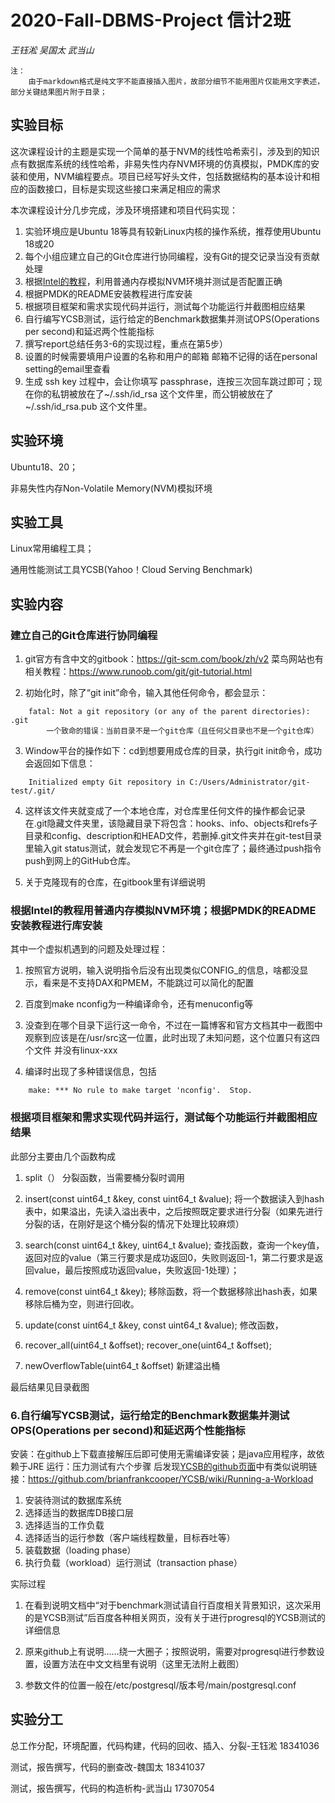 # 2020-Fall-DBMS-Project 信计2班 
*王钰淞 吴国太 武当山*
```
注：
    由于markdown格式是纯文字不能直接插入图片，故部分细节不能用图片仅能用文字表述，部分关键结果图片附于目录；
```
## 实验目标
这次课程设计的主题是实现一个简单的基于NVM的线性哈希索引，涉及到的知识点有数据库系统的线性哈希，非易失性内存NVM环境的仿真模拟，PMDK库的安装和使用，NVM编程要点。项目已经写好头文件，包括数据结构的基本设计和相应的函数接口，目标是实现这些接口来满足相应的需求

本次课程设计分几步完成，涉及环境搭建和项目代码实现：
1. 实验环境应是Ubuntu 18等具有较新Linux内核的操作系统，推荐使用Ubuntu 18或20
2. 每个小组应建立自己的Git仓库进行协同编程，没有Git的提交记录当没有贡献处理
3. 根据[Intel的教程](https://software.intel.com/content/www/us/en/develop/articles/how-to-emulate-persistent-memory-on-an-intel-architecture-server.html)，利用普通内存模拟NVM环境并测试是否配置正确
4. 根据PMDK的README安装教程进行库安装
5. 根据项目框架和需求实现代码并运行，测试每个功能运行并截图相应结果
6. 自行编写YCSB测试，运行给定的Benchmark数据集并测试OPS(Operations per second)和延迟两个性能指标
7. 撰写report总结任务3-6的实现过程，重点在第5步）
8. 设置的时候需要填用户设置的名称和用户的邮箱 邮箱不记得的话在personal setting的email里查看
9. 生成 ssh key 过程中，会让你填写 passphrase，连按三次回车跳过即可；现在你的私钥被放在了~/.ssh/id_rsa 这个文件里，而公钥被放在了 ~/.ssh/id_rsa.pub 这个文件里。

## 实验环境
Ubuntu18、20；

非易失性内存Non-Volatile Memory(NVM)模拟环境

## 实验工具
Linux常用编程工具；

通用性能测试工具YCSB(Yahoo！Cloud Serving Benchmark)

## 实验内容

### 建立自己的Git仓库进行协同编程
1. git官方有含中文的gitbook：https://git-scm.com/book/zh/v2 菜鸟网站也有相关教程：https://www.runoob.com/git/git-tutorial.html
   
2. 初始化时，除了“git init”命令，输入其他任何命令，都会显示：
```
    fatal: Not a git repository (or any of the parent directories): .git
        一个致命的错误：当前目录不是一个git仓库（且任何父目录也不是一个git仓库）
```

3. Window平台的操作如下：cd到想要用成仓库的目录，执行git init命令，成功会返回如下信息：
```   
    Initialized empty Git repository in C:/Users/Administrator/git-test/.git/
```

4. 这样该文件夹就变成了一个本地仓库，对仓库里任何文件的操作都会记录在.git隐藏文件夹里，该隐藏目录下将包含：hooks、info、objects和refs子目录和config、description和HEAD文件，若删掉.git文件夹并在git-test目录里输入git status测试，就会发现它不再是一个git仓库了；最终通过push指令push到网上的GitHub仓库。
   
5. 关于克隆现有的仓库，在gitbook里有详细说明


### 根据Intel的教程用普通内存模拟NVM环境；根据PMDK的README安装教程进行库安装

其中一个虚拟机遇到的问题及处理过程：
1. 按照官方说明，输入说明指令后没有出现类似CONFIG_的信息，啥都没显示，看来是不支持DAX和PMEM，不能跳过可以简化的配置
   
2. 百度到make nconfig为一种编译命令，还有menuconfig等
   
3. 没查到在哪个目录下运行这一命令，不过在一篇博客和官方文档其中一截图中观察到应该是在/usr/src这一位置，此时出现了未知问题，这个位置只有这四个文件 并没有linux-xxx
   
4. 编译时出现了多种错误信息，包括
```
    make: *** No rule to make target 'nconfig'.  Stop.
```
### 根据项目框架和需求实现代码并运行，测试每个功能运行并截图相应结果

此部分主要由几个函数构成
1. split（）
分裂函数，当需要桶分裂时调用

2. insert(const uint64_t &key, const uint64_t &value);
将一个数据读入到hash表中，如果溢出，先读入溢出表中，之后按照既定要求进行分裂（如果先进行分裂的话，在刚好是这个桶分裂的情况下处理比较麻烦）

3. search(const uint64_t &key, uint64_t &value);
查找函数，查询一个key值，返回对应的value（第三行要求是成功返回0，失败则返回-1，第二行要求是返回value，最后按照成功返回value，失败返回-1处理）；

4. remove(const uint64_t &key);
移除函数，将一个数据移除出hash表，如果移除后桶为空，则进行回收。

5. update(const uint64_t &key, const uint64_t &value);
修改函数，

6. recover_all(uint64_t &offset);		 recover_one(uint64_t &offset);

7. newOverflowTable(uint64_t &offset)
新建溢出桶

最后结果见目录截图

### 6.自行编写YCSB测试，运行给定的Benchmark数据集并测试OPS(Operations per second)和延迟两个性能指标
安装：在github上下载直接解压后即可使用无需编译安装；是java应用程序，故依赖于JRE
运行：压力测试有六个步骤 后发现[YCSB的github页面](https://github.com/brianfrankcooper/YCSB)中有类似说明链接：https://github.com/brianfrankcooper/YCSB/wiki/Running-a-Workload
1. 安装待测试的数据库系统
2. 选择适当的数据库DB接口层
3. 选择适当的工作负载
4. 选择适当的运行参数（客户端线程数量，目标吞吐等）
5. 装载数据（loading phase）
6. 执行负载（workload）运行测试（transaction phase）

实际过程

1. 在看到说明文档中“对于benchmark测试请自行百度相关背景知识，这次采用的是YCSB测试”后百度各种相关网页，没有关于进行progresql的YCSB测试的详细信息
   
2. 原来github上有说明……绕一大圈子；按照说明，需要对progresql进行参数设置，设置方法在中文文档里有说明（这里无法附上截图）
   
3. 参数文件的位置一般在/etc/postgresql/版本号/main/postgresql.conf
   

## 实验分工

总工作分配，环境配置，代码构建，代码的回收、插入、分裂-王钰淞 18341036

测试，报告撰写，代码的删查改-魏国太 18341037

测试，报告撰写，代码的构造析构-武当山 17307054
